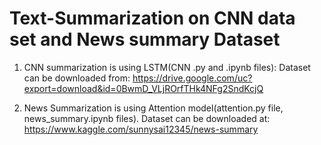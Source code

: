 # Text-Summarization on CNN data set and News summary Dataset

1. CNN summarization is using LSTM(CNN .py and .ipynb files): 
  Dataset can be downloaded from: https://drive.google.com/uc?export=download&id=0BwmD_VLjROrfTHk4NFg2SndKcjQ
  
2. News Summarization is using Attention model(attention.py file, news_summary.ipynb files). 
  Dataset can be downloaded at: https://www.kaggle.com/sunnysai12345/news-summary
